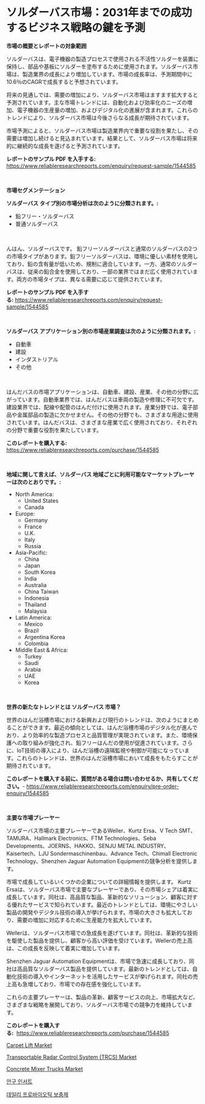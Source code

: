 <p><h1>ソルダーバス市場：2031年までの成功するビジネス戦略の鍵を予測</h1></p><p><strong>市場の概要とレポートの対象範囲</strong></p>
<p><p>ソルダーバスは、電子機器の製造プロセスで使用される不活性ソルダーを装置に保持し、部品や基板にソルダーを塗布するために使用されます。ソルダーバス市場は、製造業界の成長により増加しています。市場の成長率は、予測期間中に10.6％のCAGRで成長すると予想されています。</p><p>将来の見通しでは、需要の増加により、ソルダーバス市場はますます拡大すると予測されています。主な市場トレンドには、自動化および効率化のニーズの増加、電子機器の生産量の増加、およびデジタル化の進展が含まれます。これらのトレンドにより、ソルダーバス市場は今後さらなる成長が期待されています。</p><p>市場予測によると、ソルダーバス市場は製造業界内で重要な役割を果たし、その需要は増加し続けると見込まれています。結果として、ソルダーバス市場は将来的に継続的な成長を遂げると予測されています。</p></p>
<p><strong>レポートのサンプル PDF を入手する:</strong> <a href="https://www.reliableresearchreports.com/enquiry/request-sample/1544585">https://www.reliableresearchreports.com/enquiry/request-sample/1544585</a></p>
<p>&nbsp;</p>
<p><strong>市場セグメンテーション</strong></p>
<p><strong>ソルダーバス タイプ別の市場分析は次のように分類されます。:</strong></p>
<p><ul><li>鉛フリー・ソルダーバス</li><li>普通ソルダーバス</li></ul></p>
<p>&nbsp;</p>
<p><p>んはん、ソルダーバスです。 鉛フリーソルダーバスと通常のソルダーバスの2つの市場タイプがあります。鉛フリーソルダーバスは、環境に優しい素材を使用しており、鉛の含有量が低いため、規制に適合しています。一方、通常のソルダーバスは、従来の鉛合金を使用しており、一部の業界ではまだ広く使用されています。両方の市場タイプは、異なる需要に応じて提供されています。</p></p>
<p><strong>レポートのサンプル PDF を入手する:</strong>&nbsp;<a href="https://www.reliableresearchreports.com/enquiry/request-sample/1544585">https://www.reliableresearchreports.com/enquiry/request-sample/1544585</a></p>
<p>&nbsp;</p>
<p><strong> ソルダーバス アプリケーション別の市場産業調査は次のように分類されます。:</strong></p>
<p><ul><li>自動車</li><li>建設</li><li>インダストリアル</li><li>その他</li></ul></p>
<p>&nbsp;</p>
<p><p>はんだバスの市場アプリケーションは、自動車、建設、産業、その他の分野に広がっています。自動車業界では、はんだバスは車両の製造や修理に不可欠です。建設業界では、配線や配管のはんだ付けに使用されます。産業分野では、電子部品や金属部品の製造に欠かせません。その他の分野でも、さまざまな用途に使用されています。はんだバスは、さまざまな産業で広く使用されており、それぞれの分野で重要な役割を果たしています。</p></p>
<p><strong>このレポートを購入する:</strong>&nbsp; <a href="https://www.reliableresearchreports.com/purchase/1544585">https://www.reliableresearchreports.com/purchase/1544585</a></p>
<p>&nbsp;</p>
<p><strong>地域に関して言えば、ソルダーバス 地域ごとに利用可能なマーケットプレーヤーは次のとおりです。:</strong></p>
<p><ul>
    <li>
        North America:
        <ul>
            <li>United States</li>
            <li>Canada</li>
        </ul>
    </li>
    <li>
        Europe:
        <ul>
            <li>Germany</li>
            <li>France</li>
            <li>U.K.</li>
            <li>Italy</li>
            <li>Russia</li>
        </ul>
    </li>
    <li>
        Asia-Pacific:
        <ul>
            <li>China</li>
            <li>Japan</li>
            <li>South Korea</li>
            <li>India</li>
            <li>Australia</li>
            <li>China Taiwan</li>
            <li>Indonesia</li>
            <li>Thailand</li>
            <li>Malaysia</li>
        </ul>
    </li>
    <li>
        Latin America:
        <ul>
            <li>Mexico</li>
            <li>Brazil</li>
            <li>Argentina Korea</li>
            <li>Colombia</li>
        </ul>
    </li>
    <li>
        Middle East & Africa:
        <ul>
            <li>Turkey</li>
            <li>Saudi</li>
            <li>Arabia</li>
            <li>UAE</li>
            <li>Korea</li>
        </ul>
    </li>
    </ul></p>
<p>&nbsp;</p>
<p><strong>世界の新たなトレンドとは ソルダーバス 市場？</strong></p>
<p><p>世界のはんだ浴槽市場における新興および現行のトレンドは、次のようにまとめることができます。最近の傾向としては、はんだ浴槽市場のデジタル化が進んでおり、より効率的な製造プロセスと品質管理が実現されています。また、環境保護への取り組みが強化され、鉛フリーはんだの使用が促進されています。さらに、IoT技術の導入により、はんだ浴槽の遠隔監視や制御が可能になっています。これらのトレンドは、世界のはんだ浴槽市場において成長をもたらすことが期待されています。</p></p>
<p><strong>このレポートを購入する前に、質問がある場合は問い合わせるか、共有してください。</strong>- <a href="https://www.reliableresearchreports.com/enquiry/pre-order-enquiry/1544585">https://www.reliableresearchreports.com/enquiry/pre-order-enquiry/1544585</a></p>
<p>&nbsp;</p>
<p><strong>主要な市場プレーヤー</strong></p>
<p><p>ソルダーバス市場の主要プレーヤーであるWeller、Kurtz Ersa、V Tech SMT、TAMURA、Hallmark Electronics、FTM Technologies、Seba Developments、JOERNS、HAKKO、SENJU METAL INDUSTRY、Kaisertech、LJU Sondermaschinenbau、Advance Tech、Chimall Electronic Technology、Shenzhen Jaguar Automation Equipmentの競争分析を提供します。</p><p>市場で成長しているいくつかの企業についての詳細情報を提供します。 Kurtz Ersaは、ソルダーバス市場で主要なプレーヤーであり、その市場シェアは着実に成長しています。同社は、高品質な製品、革新的なソリューション、顧客に対する優れたサービスで知られています。最近のトレンドとしては、環境にやさしい製品の開発やデジタル技術の導入が挙げられます。市場の大きさも拡大しており、需要の増加に対応するために生産能力を拡大しています。</p><p>Wellerは、ソルダーバス市場での急成長を遂げています。同社は、革新的な技術を駆使した製品を提供し、顧客から高い評価を受けています。Wellerの売上高は、この成長を反映して着実に増加しています。</p><p>Shenzhen Jaguar Automation Equipmentは、市場で急速に成長しており、同社は高品質なソルダーバス製品を提供しています。最新のトレンドとしては、自動化技術の導入やインターネットを活用したサービスが挙げられます。同社の売上高も急増しており、市場での存在感を強化しています。</p><p>これらの主要プレーヤーは、製品の革新、顧客サービスの向上、市場拡大など、さまざまな戦略を展開しており、ソルダーバス市場での競争力を維持しています。</p></p>
<p><strong>このレポートを購入する:</strong>&nbsp;&nbsp;<a href="https://www.reliableresearchreports.com/purchase/1544585">https://www.reliableresearchreports.com/purchase/1544585</a></p>
<p><p><a href="https://view.publitas.com/reportprime-1/carpet-lift-market-size-evaluating-its-market-trends-growth-and-projections-2024-2031/">Carpet Lift Market</a></p><p><a href="https://github.com/mauripalmi/Market-Research-Report-List-2/blob/main/transportable-radar-control-system-trcs-market.md">Transportable Radar Control System (TRCS) Market</a></p><p><a href="https://issuu.com/reportprime-2/docs/concrete-mixer-trucks-market-size-2030.pptx">Concrete Mixer Trucks Market</a></p><p><a href="https://github.com/vs019sa3m8x/Market-Research-Report-List-1/blob/main/870231612520.md">안구 인서트</a></p><p><a href="https://github.com/lzrvbyqzftro57/Market-Research-Report-List-1/blob/main/470466912519.md">데일리 프로바이오틱 보충제</a></p></p>